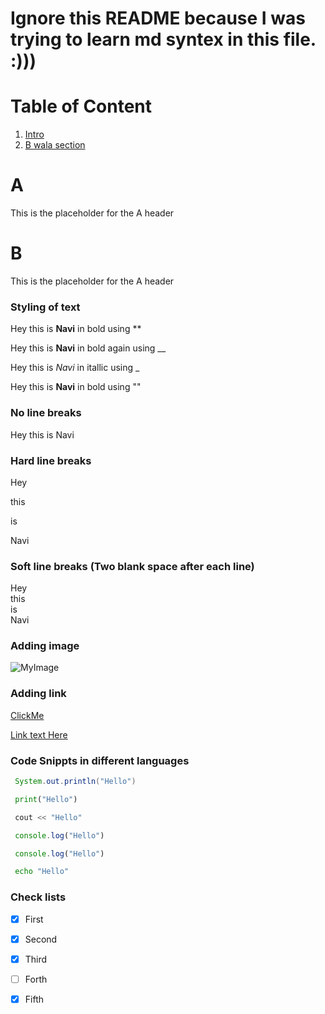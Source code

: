 # Ignore this README because I was trying to learn md syntex in this file. :)))


# Table of Content

1. [Intro](#A)
2. [B wala section](#B)



# A

This is the placeholder for the A header




# B

This is the placeholder for the A header



### Styling of text


Hey this is **Navi** in bold using ** 

Hey this is __Navi__ in bold again using __

Hey this is _Navi_ in itallic using _

Hey this is <b>Navi</b> in bold using "<b></b>"



### No line breaks

Hey
this
is
Navi

### Hard line breaks

Hey

this

is

Navi

### Soft line breaks (Two blank space after each line)

Hey  
this  
is  
Navi  


### Adding image


![MyImage](https://res.cloudinary.com/drfaohzpo/image/upload/v1665864444/portfolio/home_iw6jpo.jpg)


### Adding link


[ClickMe](https://navisureka.in)

[Link text Here](https://link-url-here.org)


### Code Snippts in different languages

```java
 System.out.println("Hello")
```
 
 
```python
 print("Hello")
```


```cpp
 cout << "Hello"
```



```js
 console.log("Hello")
```

```ts
 console.log("Hello")
 ```
 
 
 ```sh
  echo "Hello"
  ```
 
 
 ### Check lists
 
 - [X] First
 - [X] Second
 - [X] Third
 - [ ] Forth
 - [x] Fifth
 


